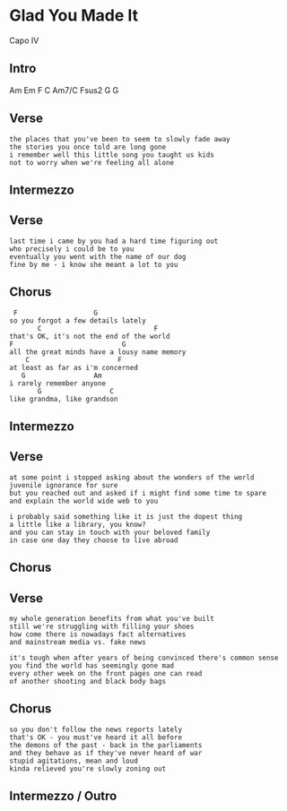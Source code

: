 # Glad You Made It

Capo IV

## Intro

Am    Em    F     C
Am7/C Fsus2 G     G

## Verse

	the places that you've been to seem to slowly fade away
	the stories you once told are long gone
	i remember well this little song you taught us kids
	not to worry when we're feeling all alone

## Intermezzo

## Verse

	last time i came by you had a hard time figuring out
	who precisely i could be to you
	eventually you went with the name of our dog
	fine by me - i know she meant a lot to you

## Chorus

	 F                   G
	so you forgot a few details lately
	       C                            F
	that's OK, it's not the end of the world
	F                           G
	all the great minds have a lousy name memory
	    C                      F
	at least as far as i'm concerned
	   G                 Am
	i rarely remember anyone
	       G                 C
	like grandma, like grandson

## Intermezzo

## Verse

	at some point i stopped asking about the wonders of the world
	juvenile ignorance for sure
	but you reached out and asked if i might find some time to spare
	and explain the world wide web to you

	i probably said something like it is just the dopest thing
	a little like a library, you know?
	and you can stay in touch with your beloved family
	in case one day they choose to live abroad

## Chorus

## Verse

	my whole generation benefits from what you've built
	still we're struggling with filling your shoes
	how come there is nowadays fact alternatives
	and mainstream media vs. fake news

	it's tough when after years of being convinced there's common sense
	you find the world has seemingly gone mad
	every other week on the front pages one can read
	of another shooting and black body bags
	
## Chorus

	so you don't follow the news reports lately
	that's OK - you must've heard it all before
	the demons of the past - back in the parliaments
	and they behave as if they've never heard of war
	stupid agitations, mean and loud
	kinda relieved you're slowly zoning out

## Intermezzo / Outro
